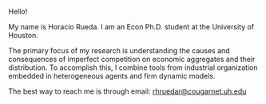 Hello!

My name is Horacio Rueda. I am an Econ Ph.D. student at the University of Houston.

The primary focus of my research is understanding the causes and consequences of imperfect competition on economic aggregates and their distribution. To accomplish this, I combine tools from industrial organization embedded in heterogeneous agents and firm dynamic models.


The best way to reach me is through email: rhruedar@cougarnet.uh.edu
